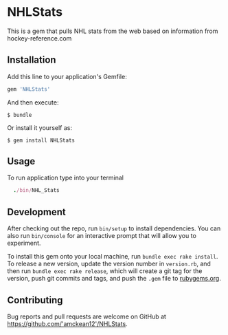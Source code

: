 # NHLStats

This is a gem that pulls NHL stats from the web based on information from hockey-reference.com

## Installation

Add this line to your application's Gemfile:

```ruby
gem 'NHLStats'
```

And then execute:

    $ bundle

Or install it yourself as:

    $ gem install NHLStats

## Usage

To run application type into your terminal

```ruby
  ./bin/NHL_Stats
```

## Development

After checking out the repo, run `bin/setup` to install dependencies. You can also run `bin/console` for an interactive prompt that will allow you to experiment.

To install this gem onto your local machine, run `bundle exec rake install`. To release a new version, update the version number in `version.rb`, and then run `bundle exec rake release`, which will create a git tag for the version, push git commits and tags, and push the `.gem` file to [rubygems.org](https://rubygems.org).

## Contributing

Bug reports and pull requests are welcome on GitHub at https://github.com/'amckean12'/NHLStats.
